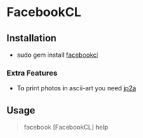 FacebookCL
==========

Installation
------------

*  sudo gem install [facebookcl](http://rubygems.org/gems/facebookcl)

### Extra Features ###

*  To print photos in ascii-art you need [jp2a](http://csl.sublevel3.org/jp2a/)

Usage
-----

> facebook
[FacebookCL] help
